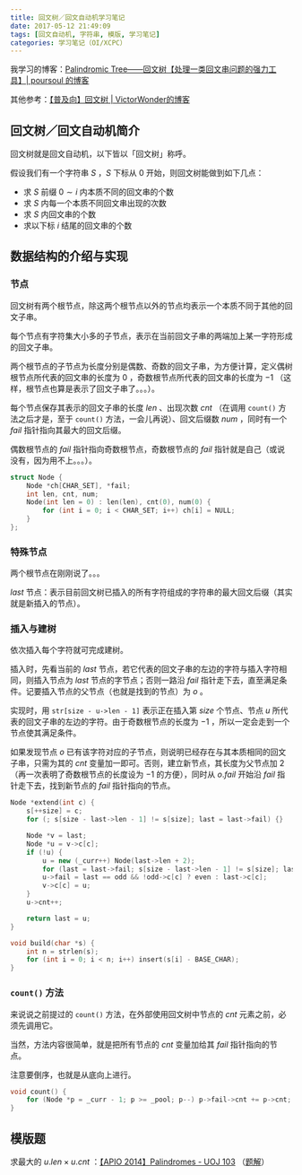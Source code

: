 ```yaml
---
title: 回文树／回文自动机学习笔记
date: 2017-05-12 21:49:09
tags: [回文自动机, 字符串, 模版, 学习笔记]
categories: 学习笔记（OI/XCPC）
---
```


我学习的博客：[Palindromic Tree——回文树【处理一类回文串问题的强力工具】| poursoul 的博客 ](http://blog.csdn.net/u013368721/article/details/42100363)

其他参考：[【普及向】回文树 | VictorWonder的博客](http://victorwonder.blog.uoj.ac/blog/146)

## 回文树／回文自动机简介

回文树就是回文自动机，以下皆以「回文树」称呼。

假设我们有一个字符串 $S$ ，$S$ 下标从 $0$ 开始，则回文树能做到如下几点：

* 求 $S$ 前缀 $0 \sim i$ 内本质不同的回文串的个数
* 求 $S$ 内每一个本质不同回文串出现的次数
* 求 $S$ 内回文串的个数
* 求以下标 $i$ 结尾的回文串的个数

<!-- more-->

## 数据结构的介绍与实现

### 节点

回文树有两个根节点，除这两个根节点以外的节点均表示一个本质不同于其他的回文子串。

每个节点有字符集大小多的子节点，表示在当前回文子串的两端加上某一字符形成的回文子串。

两个根节点的子节点为长度分别是偶数、奇数的回文子串，为方便计算，定义偶树根节点所代表的回文串的长度为 $0$ ，奇数根节点所代表的回文串的长度为 $-1$ （这样，根节点也算是表示了回文子串了。。。）。

每个节点保存其表示的回文子串的长度 $len$ 、出现次数 $cnt$ （在调用 `count()` 方法之后才是，至于 `count()` 方法，一会儿再说）、回文后缀数 $num$ ，同时有一个 $fail$ 指针指向其最大的回文后缀。

偶数根节点的 $fail$ 指针指向奇数根节点，奇数根节点的 $fail$ 指针就是自己（或说没有，因为用不上。。。）。

```c++
struct Node {
    Node *ch[CHAR_SET], *fail;
    int len, cnt, num;
    Node(int len = 0) : len(len), cnt(0), num(0) {
        for (int i = 0; i < CHAR_SET; i++) ch[i] = NULL;
    }
};
```

### 特殊节点

两个根节点在刚刚说了。。。

$last$ 节点：表示目前回文树已插入的所有字符组成的字符串的最大回文后缀（其实就是新插入的节点）。

### 插入与建树

依次插入每个字符就可完成建树。

插入时，先看当前的 $last$ 节点，若它代表的回文子串的左边的字符与插入字符相同，则插入节点为 $last$ 节点的字节点；否则一路沿 $fail$ 指针走下去，直至满足条件。记要插入节点的父节点（也就是找到的节点）为 $o$ 。

实现时，用 `str[size - u->len - 1]` 表示正在插入第 $size$ 个节点、节点 $u$ 所代表的回文子串的左边的字符。由于奇数根节点的长度为 $-1$ ，所以一定会走到一个节点使其满足条件。

如果发现节点 $o$ 已有该字符对应的子节点，则说明已经存在与其本质相同的回文子串，只需为其的 $cnt$ 变量加一即可。否则，建立新节点，其长度为父节点加 $2$ （再一次表明了奇数根节点的长度设为 $-1$ 的方便），同时从 $o.fail$ 开始沿 $fail$ 指针走下去，找到新节点的 $fail$ 指针指向的节点。

```c++
Node *extend(int c) {
    s[++size] = c;
    for (; s[size - last->len - 1] != s[size]; last = last->fail) {}

    Node *v = last;
    Node *u = v->c[c];
    if (!u) {
        u = new (_curr++) Node(last->len + 2);
        for (last = last->fail; s[size - last->len - 1] != s[size]; last = last->fail) {}
        u->fail = last == odd && !odd->c[c] ? even : last->c[c];
        v->c[c] = u;
    }
    u->cnt++;

    return last = u;
}

void build(char *s) {
    int n = strlen(s);
    for (int i = 0; i < n; i++) insert(s[i] - BASE_CHAR);
}
```

### `count()` 方法

来说说之前提过的 `count()` 方法，在外部使用回文树中节点的 $cnt$ 元素之前，必须先调用它。

当然，方法内容很简单，就是把所有节点的 $cnt$ 变量加给其 $fail$ 指针指向的节点。

注意要倒序，也就是从底向上进行。

```c++
void count() {
    for (Node *p = _curr - 1; p >= _pool; p--) p->fail->cnt += p->cnt;
}
```

## 模版题

求最大的 $u.len \times u.cnt$ ：[【APIO 2014】Palindromes - UOJ 103](http://uoj.ac/problem/103) （[题解](http://pepcy.cf/BZOJ-3676-APIO-2014-回文串)）